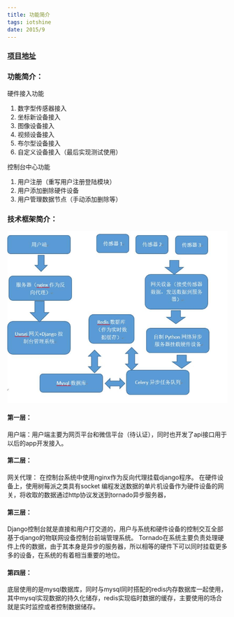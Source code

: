 ```yaml
---
title: 功能简介 
tags: iotshine
date: 2015/9
---
```


### [项目地址](https://github.com/outshineamaze/iotshine)
### 功能简介：
硬件接入功能
1.	  数字型传感器接入
2.	  坐标新设备接入
3.	  图像设备接入
4.	视频设备接入
5.	布尔型设备接入
6.	自定义设备接入（最后实现测试使用）
<!-- more -->

控制台中心功能
1. 用户注册（重写用户注册登陆模块）
2. 用户添加删除硬件设备
3. 用户管理数据节点（手动添加删除等）

    
### 技术框架简介：
![架构图.jpg](pic/架构图.jpg)

#### 第一层：
用户端：用户端主要为网页平台和微信平台（待认证），同时也开发了api接口用于以后的app开发接入。


#### 第二层：
 网关代理： 在控制台系统中使用nginx作为反向代理挂载django程序。 在硬件设备上，使用树莓派之类具有socket 编程发送数据的单片机设备作为硬件设备的网关，将收取的数据通过http协议发送到tornado异步服务器，

#### 第三层：
Django控制台就是直接和用户打交道的，用户与系统和硬件设备的控制交互全部基于django的物联网设备控制台前端管理系统。 
Tornado在系统主要负责处理硬件上传的数据，由于其本身是异步的服务器，所以相等的硬件下可以同时挂载更多多的设备，在系统的有着相当重要的地位。


#### 第四层：
底层使用的是mysql数据库，同时与mysql同时搭配的redis内存数据库一起使用，其中mysql实现数据的持久化储存，redis实现临时数据的缓存，主要使用的场合就是实时监控或者控制数据储存。

